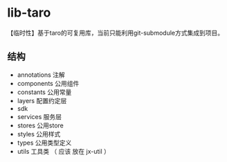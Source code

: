 # lib-taro

【临时性】基于taro的可复用库，当前只能利用git-submodule方式集成到项目。

## 结构

* annotations 注解
* components 公用组件
* constants 公用常量
* layers 配置约定层
* sdk
* services 服务层
* stores 公用store
* styles 公用样式
* types 公用类型定义
* utils 工具类 （ 应该 放在 jx-util ）